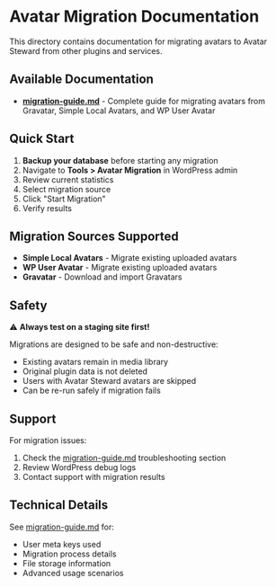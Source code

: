 # Avatar Migration Documentation

This directory contains documentation for migrating avatars to Avatar Steward from other plugins and services.

## Available Documentation

- **[migration-guide.md](migration-guide.md)** - Complete guide for migrating avatars from Gravatar, Simple Local Avatars, and WP User Avatar

## Quick Start

1. **Backup your database** before starting any migration
2. Navigate to **Tools > Avatar Migration** in WordPress admin
3. Review current statistics
4. Select migration source
5. Click "Start Migration"
6. Verify results

## Migration Sources Supported

- **Simple Local Avatars** - Migrate existing uploaded avatars
- **WP User Avatar** - Migrate existing uploaded avatars  
- **Gravatar** - Download and import Gravatars

## Safety

⚠️ **Always test on a staging site first!**

Migrations are designed to be safe and non-destructive:
- Existing avatars remain in media library
- Original plugin data is not deleted
- Users with Avatar Steward avatars are skipped
- Can be re-run safely if migration fails

## Support

For migration issues:
1. Check the [migration-guide.md](migration-guide.md) troubleshooting section
2. Review WordPress debug logs
3. Contact support with migration results

## Technical Details

See [migration-guide.md](migration-guide.md) for:
- User meta keys used
- Migration process details
- File storage information
- Advanced usage scenarios

